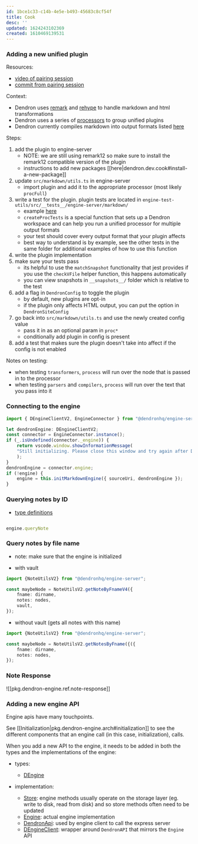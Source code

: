 ```yaml
---
id: 1bce1c33-c14b-4e5e-b493-45683c8cf54f
title: Cook
desc: ''
updated: 1624243102369
created: 1610469139531
---
```

### Adding a new unified plugin

<!-- - [pr example](https://github.com/dendronhq/dendron/pull/260)  -->

<!-- ea648849f94528d8000a31fd8b89ca8c89de2598 -->

Resources:

- [video of pairing session](https://youtu.be/mHkx17akuCg)
- [commit from pairing session](https://github.com/dendronhq/dendron/commit/ea648849f94528d8000a31fd8b89ca8c89de2598)

Context:

- Dendron uses [remark](https://github.com/remarkjs/remark) and [rehype](https://github.com/rehypejs/rehype) to handle markdown and html transformations
- Dendron uses a series of [processors](https://github.com/unifiedjs/unified#processor) to group unified plugins 
- Dendron currently compiles markdown into output formats listed [here](https://github.com/dendronhq/dendron/blob/master/packages/engine-server/src/markdown/types.ts#L28:L28)

Steps:

1. add the plugin to engine-server
   - NOTE: we are still using remark12 so make sure to install the remark12 compatible version of the plugin
   - instructions to add new packages [[here|dendron.dev.cook#install-a-new-package]]
2. update `src/markdown/utils.ts` in engine-server
   - import plugin and add it to the appropriate processor (most likely `procFull`)
3. write a test for the plugin. plugin tests are located in `engine-test-utils/src/__tests__/engine-server/markdown/`
   - example [here](https://github.com/dendronhq/dendron/blob/master/packages/engine-test-utils/src/__tests__/engine-server/markdown/container.spec.ts)
   - `createProcTests` is a special function that sets up a Dendron workspace and can help you run a unified processor for multiple output formats
   - your test should cover every output format that your plugin affects
   - best way to understand is by example, see the other tests in the same folder for additional examples of how to use this function
4. write the plugin implementation
5. make sure your tests pass
   - its helpful to use the `matchSnapshot` functionality that jest provides
     if you use the `checkVFile` helper function, this happens automatically
   - you can view snapshots in `__snapshots__/` folder which is relative to the test
6. add a flag in `DendronConfig` to toggle the plugin
   - by default, new plugins are opt-in
   - if the plugin only affects HTML output, you can put the option in `DendronSiteConfig`
7. go back into `src/markdown/utils.ts` and use the newly created config value
   - pass it in as an optional param in `proc*`
   - conditionally add plugin in config is present
8. add a test that makes sure the plugin doesn't take into affect if the config is not enabled 

Notes on testing:

- when testing `transformers`, `process` will run over the node that is passed in to the processor
- when testing `parsers` and `compilers`, `process` will run over the text that you pass into it 

### Connecting to the engine

```ts
import { DEngineClientV2, EngineConnector } from "@dendronhq/engine-server";

let dendronEngine: DEngineClientV2;
const connector = EngineConnector.instance();
if (_.isUndefined(connector._engine)) {
    return vscode.window.showInformationMessage(
    "Still initializing. Please close this window and try again after Dendron has been initialized",
    );
}
dendronEngine = connector.engine;
if (!engine) {
    engine = this.initMarkdownEngine({ sourceUri, dendronEngine });
}
```

### Querying notes by ID

- [type definitions](https://github.com/dendronhq/dendron/blob/master/packages/common-all/src/typesv2.ts#L362:L362)

```ts

engine.queryNote

```

### Query notes by file name

- note: make sure that the engine is initialized

- with vault

```ts
import {NoteUtilsV2} from "@dendronhq/engine-server";

const maybeNode = NoteUtilsV2.getNoteByFnameV4({
    fname: dirname,
    notes: nodes,
    vault,
});
```

- without vault (gets all notes with this name)

```ts
import {NoteUtilsV2} from "@dendronhq/engine-server";

const maybeNode = NoteUtilsV2.getNotesByFname({({
    fname: dirname,
    notes: nodes,
});
```

### Note Response

![[pkg.dendron-engine.ref.note-response]]


### Adding a new engine API

Engine apis have many touchpoints. 

See [[Initialization|pkg.dendron-engine.arch#initialization]] to see the different components that an engine call (in this case, initialization), calls. 

When you add a new API to the engine, it needs to be added in both the types and the implementations of the engine:

- types:
   - [DEngine](https://github.com/dendronhq/dendron/blob/dev/packages/common-all/src/types/typesv2.ts#L353:L353)

- implementation:
   - [Store](https://github.com/dendronhq/dendron/blob/dev/packages/engine-server/src/drivers/file/storev2.ts#L1:L1): engine methods usually operate on the storage layer (eg. write to disk, read from disk) and so store methods often need to be updated
   - [Engine](https://github.com/dendronhq/dendron/blob/dev/packages/engine-server/src/enginev2.ts#L68:L68): actual engine implementation
   - [DendronApi](https://github.com/dendronhq/dendron/blob/dev/packages/common-all/src/api.ts#L264:L264): used by engine client to call the express server 
   - [DEngineClient](https://github.com/dendronhq/dendron/blob/dev/packages/engine-server/src/engineClient.ts#L55:L55): wrapper around `DendronAPI` that mirrors the `Engine` API